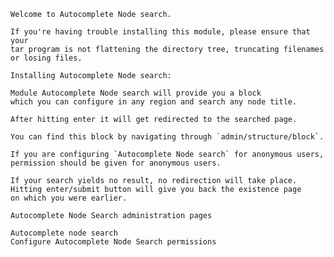     Welcome to Autocomplete Node search.

    If you're having trouble installing this module, please ensure that your
    tar program is not flattening the directory tree, truncating filenames
    or losing files.

    Installing Autocomplete Node search:

    Module Autocomplete Node search will provide you a block 
    which you can configure in any region and search any node title.

    After hitting enter it will get redirected to the searched page.

    You can find this block by navigating through `admin/structure/block`.

    If you are configuring `Autocomplete Node search` for anonymous users, 
    permission should be given for anonymous users.

    If your search yields no result, no redirection will take place. 
    Hitting enter/submit button will give you back the existence page 
    on which you were earlier.

    Autocomplete Node Search administration pages

    Autocomplete node search
    Configure Autocomplete Node Search permissions
